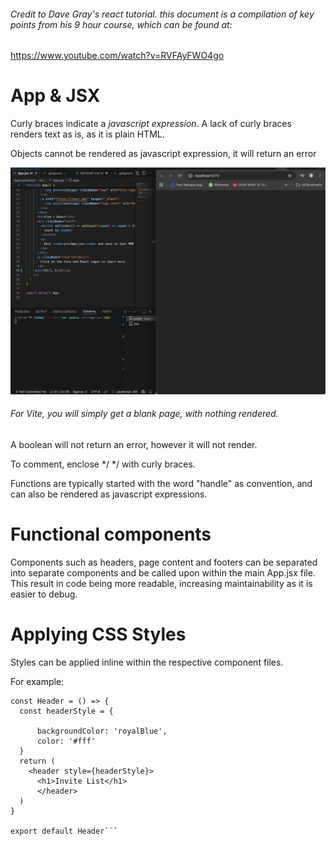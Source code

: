 ###### Credit to Dave Gray's react tutorial. this document is a compilation of key points from his 9 hour course, which can be found at:
https://www.youtube.com/watch?v=RVFAyFWO4go

# App & JSX
Curly braces indicate a *javascript expression*. A lack of curly braces renders text as is, as it is plain HTML.

Objects cannot be rendered as javascript expression, it will return an error

![title](Images/Error-page.png)
###### For Vite, you will simply get a blank page, with nothing rendered.

A boolean will not return an error, however it will not render.

To comment, enclose */ */ with curly braces.

Functions are typically started with the word "handle" as convention, and can also be rendered as javascript expressions.

# Functional components

Components such as headers, page content and footers can be separated into separate components and be called upon within the main App.jsx file. This result in code being more readable, increasing maintainability as it is easier to debug.

# Applying CSS Styles

Styles can be applied inline within the respective component files.

For example:

```import React from 'react'
const Header = () => {
  const headerStyle = {

      backgroundColor: 'royalBlue',
      color: '#fff'
  }
  return (
    <header style={headerStyle}>
      <h1>Invite List</h1>
      </header>
  )
}

export default Header```
